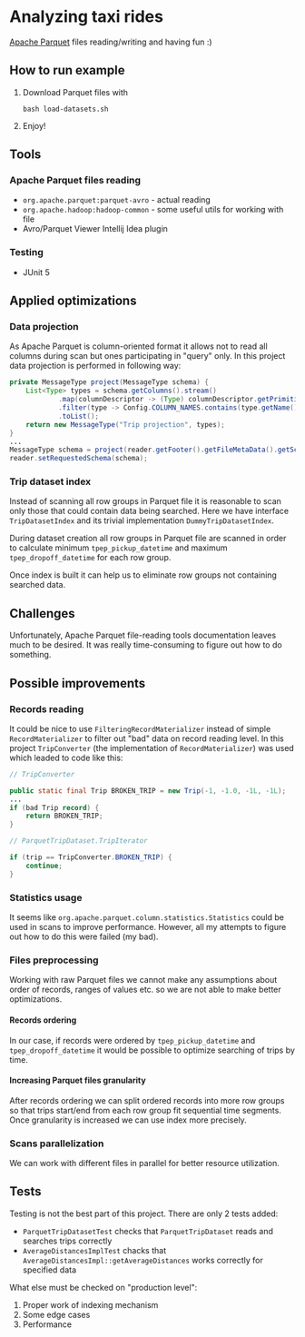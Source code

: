 # Analyzing taxi rides

[Apache Parquet](https://parquet.apache.org/docs/) files reading/writing
and having fun :)

## How to run example
1. Download Parquet files with
   ```shell
   bash load-datasets.sh
   ```
2. Enjoy!

## Tools
### Apache Parquet files reading
- `org.apache.parquet:parquet-avro` - actual reading
- `org.apache.hadoop:hadoop-common` - some useful utils for working with file
- Avro/Parquet Viewer Intellij Idea plugin

### Testing
- JUnit 5

## Applied optimizations
### Data projection
As Apache Parquet is column-oriented format it allows not to read all columns during 
scan but ones participating in "query" only. In this project data projection is performed
in following way:
```java
private MessageType project(MessageType schema) {
    List<Type> types = schema.getColumns().stream()
            .map(columnDescriptor -> (Type) columnDescriptor.getPrimitiveType())
            .filter(type -> Config.COLUMN_NAMES.contains(type.getName()))
            .toList();
    return new MessageType("Trip projection", types);
}
...
MessageType schema = project(reader.getFooter().getFileMetaData().getSchema());
reader.setRequestedSchema(schema);
```

### Trip dataset index
Instead of scanning all row groups in Parquet file it is reasonable to scan only those
that could contain data being searched. Here we have interface `TripDatasetIndex` and
its trivial implementation `DummyTripDatasetIndex`.

During dataset creation all row groups in Parquet file are scanned in order to calculate 
minimum `tpep_pickup_datetime` and maximum `tpep_dropoff_datetime` for each row group.

Once index is built it can help us to eliminate row groups not containing searched data.

## Challenges
Unfortunately, Apache Parquet file-reading tools documentation leaves much to be desired.
It was really time-consuming to figure out how to do something.

## Possible improvements
### Records reading
It could be nice to use `FilteringRecordMaterializer` instead of simple `RecordMaterializer` 
to filter out "bad" data on record reading level. In this project `TripConverter` 
(the implementation of `RecordMaterializer`) was used which leaded to code like this:
```java
// TripConverter

public static final Trip BROKEN_TRIP = new Trip(-1, -1.0, -1L, -1L);
...
if (bad Trip record) {
    return BROKEN_TRIP;
}
```
```java
// ParquetTripDataset.TripIterator

if (trip == TripConverter.BROKEN_TRIP) {
    continue;
}
```

### Statistics usage
It seems like `org.apache.parquet.column.statistics.Statistics` could be used in scans
to improve performance. However, all my attempts to figure out how to do this were failed (my bad).

### Files preprocessing
Working with raw Parquet files we cannot make any assumptions about order of records, ranges of values etc.
so we are not able to make better optimizations.

#### Records ordering
In our case, if records were ordered by `tpep_pickup_datetime` and `tpep_dropoff_datetime`
it would be possible to optimize searching of trips by time.

#### Increasing Parquet files granularity
After records ordering we can split ordered records into more row groups so that trips start/end from 
each row group fit sequential time segments. Once granularity is increased we can use index more precisely.

### Scans parallelization
We can work with different files in parallel for better resource utilization.

## Tests
Testing is not the best part of this project. There are only 2 tests added:
- `ParquetTripDatasetTest` checks that `ParquetTripDataset` reads and searches trips correctly
- `AverageDistancesImplTest` chacks that `AverageDistancesImpl::getAverageDistances` works correctly for specified data

What else must be checked on "production level":
1. Proper work of indexing mechanism
2. Some edge cases
3. Performance